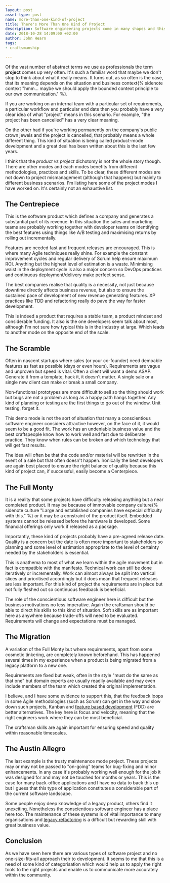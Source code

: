 ```yaml
---
layout: post
asset-type: post
name: more-than-one-kind-of-project
title: There's More Than One Kind of Project
description: Software engineering projects come in many shapes and this article lists some of them. Different skills apply to each one, however, and we need to be able to distinguish them and apply the right tools to each.
date: 2018-10-28 14:09:00 +02:00
author: John Hearn
tags:
- craftsmanship

---
```


Of the vast number of abstract terms we use as professionals the term **project** comes up very often. It's such a familiar word that maybe we don't stop to think about what it really means. It turns out, as so often is the case, that its meaning depends on the situation and business context{% sidenote context "hmm... maybe we should apply the bounded context principle to our own communication." %}. 

If you are working on an internal team with a particular set of requirements, a particular workflow and particular end date then you probably have a very clear idea of what "project" means in this scenario. For example, "the project has been cancelled" has a very clear meaning.

On the other had if you're working permanently on the company's public crown jewels and the project is cancelled, that probably means a whole different thing. This kind of situation is being called product-mode development and a great deal has been written about this is the last few years. 

I think that the _product vs project_ dichotomy is not the whole story though. There are other modes and each modes benefits from different methodologies, practices and skills. To be clear, these different modes are not down to project mismanagement (although that happens) but mainly to different business scenarios. I'm listing here some of the project modes I have worked on. It's certainly not an exhaustive list. 

## The Centrepiece

This is the software product which defines a company and generates a substantial part of its revenue. In this situation the sales and marketing teams are probably working together with developer teams on identifying the best features using things like A/B testing and maximising returns by rolling out incrementally. 

Features are needed fast and frequent releases are encouraged. This is where many Agile techniques really shine. For example the constant improvement cycles and regular delivery of Scrum help ensure maximum ROI. Anything but the highest level of estimation is a waste. Minimising waist in the deployment cycle is also a major concern so DevOps practices and continuous deployment/delivery make perfect sense.

The best companies realise that quality is a necessity, not just because downtime directly affects business revenue, but also to ensure the sustained pace of development of new revenue generating features. XP practices like TDD and refactoring really do pave the way for faster development. 

This is indeed a product that requires a stable team, a product mindset and considerable funding. It also is the one developers seem talk about most, although I'm not sure how typical this is in the industry at large. Which leads to another mode on the opposite end of the scale.

## The Scramble

Often in nascent startups where sales (or your co-founder) need demoable features as fast as possible (days or even hours). Requirements are vague and unproven but speed is vital. Often a client will want a demo ASAP. Generate it from a template, hack it, it doesn't matter. A single sale or a single new client can make or break a small company. 

Non-functional prototypes are more difficult to sell so the thing should work but bugs are not a problem as long as a happy path hangs together. Any kind of planning or testing are the first things to go out of the window. Unit testing, forget it.

This demo mode is not the sort of situation that many a conscientious software engineer considers attractive however, on the face of it, it would seem to be a good fit. The work has an undeniable business value and the best craftspeople know how to work well and fast due to deliberate practice. They know when rules can be broken and which technology that will get fast results. 

The idea will often be that the code and/or material will be rewritten in the event of a sale but that often doesn't happen. Ironically the best developers are again best placed to ensure the right balance of quality because this kind of project can, if successful, easily become a Centerpiece.

## The Full Monty

It is a reality that some projects have difficulty releasing anything but a near completed product. It may be because of immovable company culture{% sidenote culture "Large and established companies have especial difficulty with this." %} or it may be a constraint of the product itself. Embedded systems cannot be released before the hardware is developed. Some financial offerings only work if released as a package.

Importantly, these kind of projects probably have a pre-agreed release date. Quality is a concern but the date is often more important to stakeholders so planning and some level of estimation appropriate to the level of certainty needed by the stakeholders is essential. 

This is anathema to most of what we learn within the agile movement but in fact is compatible with the manifesto. Technical work can still be done iteratively or incrementally. Work can almost always be split into vertical slices and prioritised accordingly but it does mean that frequent releases are less important. For this kind of project the requirements are in place but not fully fleshed out so continuous feedback is beneficial. 

The role of the conscientious software engineer here is difficult but the business motivations no less imperative. Again the craftsman should be able to direct his skills to this kind of situation. Soft skills are as important here as anywhere because trade-offs will need to be evaluated. Requirements will change and expectations must be managed.

## The Migration

A variation of the Full Monty but where requirements, apart from some cosmetic tinkering, are completely known beforehand. This has happened several times in my experience when a product is being migrated from a legacy platform to a new one. 

Requirements are fixed but weak, often in the style "must do the same as that one" but domain experts are usually readily available and may even include members of the team which created the original implementation.

I believe, and I have some evidence to support this, that the feedback loops in some Agile methodologies (such as Scrum) can get in the way and slow down such projects, Kanban and [feature based development](http://agilemodeling.com/essays/fdd.htm) (FDD) are better alternatives. The key here is focus and velocity, meaning that the right engineers work where they can be most beneficial.

The craftsman skills are again important for ensuring speed and quality within reasonable timescales.

## The Austin Allegro

The last example is the trusty maintenance mode project. These projects may or may not be passed to "on-going" teams for bug-fixing and minor enhancements. In any case it's probably working well enough for the job it was designed for and may not be touched for months or years. This is the case for many back-office applications and I have no data to back this up but I guess that this type of application constitutes a considerable part of the current software landscape.

Some people enjoy deep knowledge of a legacy product, others find it unexciting. Nonetheless the conscientious software engineer has a place here too. The maintenance of these systems is of vital importance to many organisations and [legacy refactoring](http://amzn.eu/d/iGwYvm4) is a difficult but rewarding skill with great business value.

## Conclusion

As we have seen here there are various types of software project and no one-size-fits-all approach their to development. It seems to me that this is a need of some kind of categorisation which would help us to apply the right tools to the right projects and enable us to communicate more accurately within the community.


